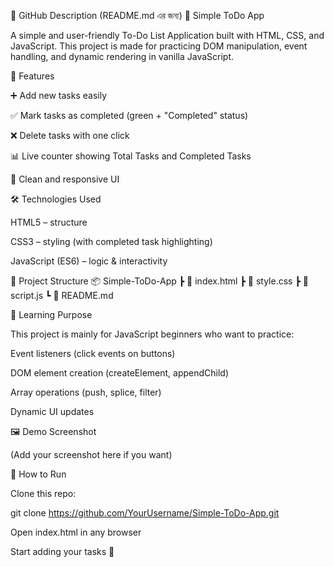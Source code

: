 📌 GitHub Description (README.md এর জন্য)
💬 Simple ToDo App

A simple and user-friendly To-Do List Application built with HTML, CSS, and JavaScript.
This project is made for practicing DOM manipulation, event handling, and dynamic rendering in vanilla JavaScript.

🚀 Features

➕ Add new tasks easily

✅ Mark tasks as completed (green + "Completed" status)

❌ Delete tasks with one click

📊 Live counter showing Total Tasks and Completed Tasks

🎨 Clean and responsive UI

🛠️ Technologies Used

HTML5 – structure

CSS3 – styling (with completed task highlighting)

JavaScript (ES6) – logic & interactivity

📂 Project Structure
📦 Simple-ToDo-App
 ┣ 📜 index.html
 ┣ 📜 style.css
 ┣ 📜 script.js
 ┗ 📜 README.md

🎯 Learning Purpose

This project is mainly for JavaScript beginners who want to practice:

Event listeners (click events on buttons)

DOM element creation (createElement, appendChild)

Array operations (push, splice, filter)

Dynamic UI updates

🖼️ Demo Screenshot

(Add your screenshot here if you want)

📌 How to Run

Clone this repo:

git clone https://github.com/YourUsername/Simple-ToDo-App.git


Open index.html in any browser

Start adding your tasks 🚀
